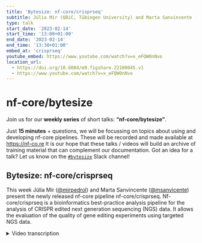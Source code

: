 ```yaml
---
title: 'Bytesize: nf-core/crisprseq'
subtitle: Júlia Mir (QBiC, Tübingen University) and Marta Sanvincente (Pompeu Fabra University, Barcelona)
type: talk
start_date: '2023-02-14'
start_time: '13:00+01:00'
end_date: '2023-02-14'
end_time: '13:30+01:00'
embed_at: 'crisprseq'
youtube_embed: https://www.youtube.com/watch?v=x_eFQW0nNvo
location_url:
  - https://doi.org/10.6084/m9.figshare.22100045.v1
  - https://www.youtube.com/watch?v=x_eFQW0nNvo
---
```


# nf-core/bytesize

Join us for our **weekly series** of short talks: **“nf-core/bytesize”**.

Just **15 minutes** + questions, we will be focussing on topics about using and developing nf-core pipelines.
These will be recorded and made available at <https://nf-co.re>
It is our hope that these talks / videos will build an archive of training material that can complement our documentation. Got an idea for a talk? Let us know on the [`#bytesize`](https://nfcore.slack.com/channels/bytesize) Slack channel!

## Bytesize: nf-core/crisprseq

This week Júlia Mir ([@mirpedrol](https://github.com/mirpedrol)) and Marta Sanvincente ([@msanvicente](https://github.com/msanvicente)) present the newly released nf-core pipeline nf-core/crisprseq.
Nf-core/crisprseq is a bioinformatics best-practice analysis pipeline for the analysis of CRISPR edited next generation sequencing (NGS) data. It allows the evaluation of the quality of gene editing experiments using targeted NGS data.

<details markdown="1"><summary>Video transcription</summary>
:::note
The content has been edited to make it reader-friendly
:::

[0:01](https://www.youtube.com/watch?v=x_eFQW0nNvo&t=1)
Hello everyone to this week's bytesize talk. I'm very happy to welcome today Julia from QBiC in Tübingen and Marta from UPF in Barcelona. They're going to talk about another new pipeline that was released just a week ago called crisprseq. Off to you.

[0:22](https://www.youtube.com/watch?v=x_eFQW0nNvo&t=22)
Thank you. Thanks for the introduction. We'll present nf-core/crisprseq, which is a pipeline for the analysis of CRISPR experiments. I would like to start by an introduction to what CRISPR is, because I'm sure you've heard that word before, but maybe you don't remember exactly what it is. CRISPR comes from bacteria and the system is repurposed to do gene editing. It consists of a protein that we call Cas, and this protein can cut DNA, creating double strand breaks. It's coupled to a single guide RNA, which is a short sequence of RNA, which is complementary to the DNA region that you want to cut. This way we can have directed cuts.

[1:18](https://www.youtube.com/watch?v=x_eFQW0nNvo&t=78)
When we have this double strand break in a cell, there are usually two mechanisms of repair. The most common one is this one that we call non-homologous end joining. That's the cell that goes and tries to repair this double strand break, and this can produce some insertions or deletions, which can result in the disruption of the gene, and then this can cause a gene knockout. Then there's a different way, which is called homology-directed repair, which consists on having a template that we can provide and the repair is made based on that template. Like this we can introduce new fragments of DNA and possible gene knock-ins. Apart from these two mechanisms, there's also this microhomology-mediated end joining, which is very similar to the non-homologous, but it happens when there are two small regions of homology surrounding the cut, and these can recombine, so we can get a bigger deletion. More recently, there are these other two technologies called base editing and prime editing, which are done not by a double strand break, but only with a nick. Those are more precise because they can produce base substitutions of only one base.

[3:04](https://www.youtube.com/watch?v=x_eFQW0nNvo&t=184)
That's the overview of all these CRISPR-Cas experiments that we can have. Apart from that, we can also have CRISPR screens, which consist of a library of different gRNAs targeting lots of different genes, and then we can perform a screening. Finally, if we couple with a CAS protein that's inactive and doesn't cut the DNA, it only affects the expression of the gene, we call this CRISPR activation or CRISPR interference. Our pipeline, crisprseq, can analyze gene knockouts, knock-ins, and also base editing or prime editing experiments. This pipeline is based on a pipeline called CRISPR-Analyzer, which Marta developed, so she'll explain more about it.

[4:04](https://www.youtube.com/watch?v=x_eFQW0nNvo&t=244)
As Julia has already said, this first release of nf-core/crisprseq pipeline is based on CRISPR-Analytics. Currently, we just have the core of CRISPR-Analytics in crisprseq, which I will show you here. These are the core steps of that pipeline. The first steps are quality pre-processing of the sequencing reads, where different steps are done to remove low-quality reads, and also in the case that we have paired-end sequencing reads, the reads are merged. Then the alignment against the amplicon reference is done, and after that, there is a process where each indel and substitution that could be caused by these genome editing tools are quantified. Finally, some plots and tables are done to allow us to visualize the results. In the next slide, what I want to show you is other optional steps that CRISPR analytics have that are not currently in crisprseq, but we hope that we will be able to add it in the following versions.

[5:33](https://www.youtube.com/watch?v=x_eFQW0nNvo&t=333)
Just briefly, the first optional step that we have is the ability of using unimolecular identifiers to cluster the sequences, and through that clustering processes we can remove sequencing and amplification biases, as well as correct sequencing errors. We also have implemented a step that allows us to identify the amplicon reference, looking for it in a genome of reference. Then in the bottom part, you have two other steps that has allowed us to increase the precision of our pipeline. The first one is the size bias correction, in which we have implemented a simple model where we used spike-in controls of different sizes and known abundance that were used to model biases related to the amplification, with the sequence size, since longer deletions will lead to shorter sequences that will be amplified more times than longer ones. Then if we also sequence mock samples or a negative control, we can use this sample to subtract errors that can be also represented in our treated samples.

[7:17](https://www.youtube.com/watch?v=x_eFQW0nNvo&t=437)
You can choose the alignment that you want to use in the alignment step, but we have been exploring with simulated data sets the performance of different alignments together with the following part of quantifying the different edits. What we have done is to optimize the parameters of minimap to achieve better results related to the identification of the indels produced by the double strand break repair mechanism. In the following slide, we have just some examples of CRISPR-Analytics being used to analyze a bunch of samples. We have analyzed samples from three different cell lines that were edited with CRISPR-Cas9. In the first plot we see that the main pattern observed among all the insertions that have been found are homology insertions, which means that the same insertion that is in the cleavage site has been also added in this repair process. This happens with higher frequency when the nucleotide that we have free is an adenine or a thymine. As in the other two plots, what we have been exploring is the precise outcomes, which are those outcomes that are shown in a higher frequency. In that case, we also observe that among these precise outcomes, we have these homology insertions, and also we have some deletions of a cytosine when this cleavage site is surrounded by cytosines, and also we can see some micro-homology patterns that have lead to longer deletions that have also a higher representation in these samples.

[9:43](https://www.youtube.com/watch?v=x_eFQW0nNvo&t=583)
CRISPR-Analytics has been benchmarked using several datasets. We have used real data as well as simulated data, and we also created a ground truth dataset to be able to also have this dataset for the benchmarking. This ground truth dataset was generated by several collaborators, which had different subsets of reads, and they were classifying the indels that were found in the reads as indels produced by errors or indels produced by genome editing tools. Finally, these subsets have been used to calculate the percentage of addition of those samples, and we have extrapolated this percentage to calculate the distance between the percentages reported by different tools and the real distance or the established percentage of addition with this ground truth dataset. From this, we just want to highlight that our tool has good precision without relying on the addition windows. Most of the tools use a window where the edited indels have to take place to avoid reporting false positive events.

[11:38](https://www.youtube.com/watch?v=x_eFQW0nNvo&t=698)
How you can use nf-core/crisprseq? Basically, you can use the typical nextflow command, where you provide an input sample sheet, the output directory of the profile that you want to run the pipeline with, and then we also have this one single parameter to provide the aligner, by default we're using minimap but you can also choose between bwa or bowtie2, and the reason why we don't have more parameters is because most of them are provided with the sample sheet because they are dependent on the sample.

[12:23](https://www.youtube.com/watch?v=x_eFQW0nNvo&t=743)
That's how our sample sheet looks. You have the sample name, fastq_1 and fastq_2. If you have only single-end sequencing data you can only provide fastq_1. Then you provide the reference sequence, here it has been shortened for space issues. This reference is the reference the reads will be aligned to, so it's the region where you directed your cut. You also provide the proto-spacer which is the guide RNA that you used in your experiments to direct the cut. Finally, in case that you performed a homology directed repair experiment, you can also provide the template.

[13:11](https://www.youtube.com/watch?v=x_eFQW0nNvo&t=791)
That's the structure of the output folder, I won't go to all the directories in detail, but you will find all the outputs of all the tools used for pre-processing like to join paired-end reads. Also the quality filtering steps because we remove sequencing adapters, we remove low quality reads and mask low quality bases also, and then you also have the output of the alignment and finally the most important folder, which is this one called `cigar`. It's called like that because we parse the edits using the cigar field from the mapping. In these directories you will find some tables and summary tables of the edits and also plots.

[14:15](https://www.youtube.com/watch?v=x_eFQW0nNvo&t=855)
This is an example of the output plots. We report data quality, meaning that you will have a percentage of reads that have good quality, also the ones that were aligned against the reference. We also report the number of reads that were wild type or the ones that contained indels and from these indels we also classify by filter of quality and if they are located in the expected pick on the cut site and if they are above the sequencing error rate or not. Finally there's also classification between insertions and deletions, if there are insertions produced by our template and also if these indels are in frame or out of frame because the ones that will be out of frame are the more probable to disrupt a gene function and produce a gene knockout.

[15:33](https://www.youtube.com/watch?v=x_eFQW0nNvo&t=933)
Finally these further steps as Marta already commented that they are already implemented in CRISPR-Analytics and we will add them to crisprseq. This unimolecular clustering step to reduce PCR duplicates or sequencing biases, because usually in the sequencing methodology, shorter reads are sequenced more often but this doesn't mean that you have this particular long deletion more represented in your sample so we can correct with UMIs. Then also the automatic identification of a reference and some noise handling and finally also thinking already about version 2 of crisprseq about the idea that we will be able to analyze other kinds of CRISPR experiments such as CRISPR screening. If you have any doubt or want to work with us, Laurence is currently implementing this part of the analysis so you can join the Slack channel and there ask and that's it. Feel free to join this channel, test out the pipeline and see if there's something that you would like to also include. Also check the repository. Thank you.

[17:08](https://www.youtube.com/watch?v=x_eFQW0nNvo&t=1028)
(host) Thank you very much, that was a very nice talk. Are there any questions in the audience to either Julia or Marta? You can unmute yourself now if you want to, or you can write a question in a chat and I will read it out. There currently seems to be no questions but may I ask one?

(question) So one of the biggest issues that I know of CRISPR is off-target effects, but as I understand you're mapping to fairly short references, just a target. Is there any way how we could figure out if there are off-target effects with this pipeline or is there anything planned in the future?

(answer) This pipeline it's not really thought to be able to detect off-target effects. The experimental steps are based on amplification of your expected target and then you sequence with Illumina or other next-generation sequencing platforms. What you can do is, for example, if you use some prediction of which are the the targets that are more susceptible to be off-targets you can also amplify these off-targets and make the same analysis and see if there are indels in that regions.

(question cont.) But you would need to know what to look for then obviously.

(answer cont.) Yeah, we would have to add guide-seq or other analysis pipelines that you use for another experimental protocol to do the computational analysis. It's something that can be implemented in further steps.

(host) Thank you.

[19:11](https://www.youtube.com/watch?v=x_eFQW0nNvo&t=1151)
(host) Are there any other questions in the audience? If not I would like to thank you two for this great talk. I also would like to thank the Chan Zuckerberg Initiative who is funding our bytesize talks. If anyone has more questions to both of you, you can always go to slack and check either in the channel for crisprseq or you can also ask in the bytesize channel and I'm pretty sure the two will have a look at your question. Thank you very much.

(speaker) Thank you.

</details>

